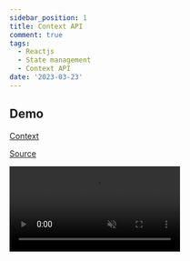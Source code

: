 ```yaml
---
sidebar_position: 1
title: Context API
comment: true
tags:
  - Reactjs
  - State management
  - Context API
date: '2023-03-23'
---
```


## Demo

[Context](https://react.dev/reference/react/useContext)

[Source](https://github.com/hunghg255/reactjs-state-management/tree/master/simple-context)

<video
  src='https://res.cloudinary.com/hunghg255/video/upload/v1679539195/blog/context_nu7hgh.mov'
  loop
  muted
  controls
  autoplay
/>
